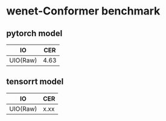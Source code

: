 # wenet-Conformer benchmark

## pytorch model

| IO           | CER   |
|--------------|-------|
| UIO(Raw)     | 4.63  |

## tensorrt model

| IO           | CER  |
|--------------|------|
| UIO(Raw)     | x.xx |


